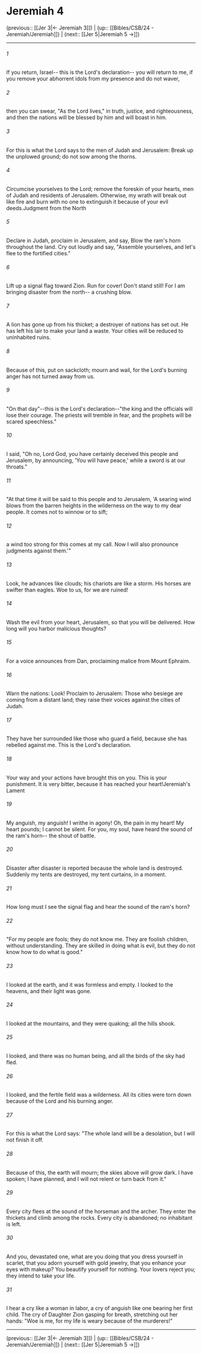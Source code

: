 # Jeremiah 4

(previous:: [[Jer 3|← Jeremiah 3]]) | (up:: [[Bibles/CSB/24 - Jeremiah/Jeremiah]]) | (next:: [[Jer 5|Jeremiah 5 →]])

***


###### 1 
If you return, Israel-- this is the Lord's declaration-- you will return to me, if you remove your abhorrent idols from my presence and do not waver, 

###### 2 
then you can swear, "As the Lord lives," in truth, justice, and righteousness, and then the nations will be blessed by him and will boast in him. 

###### 3 
For this is what the Lord says to the men of Judah and Jerusalem: Break up the unplowed ground; do not sow among the thorns. 

###### 4 
Circumcise yourselves to the Lord; remove the foreskin of your hearts, men of Judah and residents of Jerusalem. Otherwise, my wrath will break out like fire and burn with no one to extinguish it because of your evil deeds.Judgment from the North 

###### 5 
Declare in Judah, proclaim in Jerusalem, and say, Blow the ram's horn throughout the land. Cry out loudly and say, "Assemble yourselves, and let's flee to the fortified cities." 

###### 6 
Lift up a signal flag toward Zion. Run for cover! Don't stand still! For I am bringing disaster from the north-- a crushing blow. 

###### 7 
A lion has gone up from his thicket; a destroyer of nations has set out. He has left his lair to make your land a waste. Your cities will be reduced to uninhabited ruins. 

###### 8 
Because of this, put on sackcloth; mourn and wail, for the Lord's burning anger has not turned away from us. 

###### 9 
"On that day"--this is the Lord's declaration--"the king and the officials will lose their courage. The priests will tremble in fear, and the prophets will be scared speechless." 

###### 10 
I said, "Oh no, Lord God, you have certainly deceived this people and Jerusalem, by announcing, 'You will have peace,' while a sword is at our throats." 

###### 11 
"At that time it will be said to this people and to Jerusalem, 'A searing wind blows from the barren heights in the wilderness on the way to my dear people. It comes not to winnow or to sift; 

###### 12 
a wind too strong for this comes at my call. Now I will also pronounce judgments against them.'" 

###### 13 
Look, he advances like clouds; his chariots are like a storm. His horses are swifter than eagles. Woe to us, for we are ruined! 

###### 14 
Wash the evil from your heart, Jerusalem, so that you will be delivered. How long will you harbor malicious thoughts? 

###### 15 
For a voice announces from Dan, proclaiming malice from Mount Ephraim. 

###### 16 
Warn the nations: Look! Proclaim to Jerusalem: Those who besiege are coming from a distant land; they raise their voices against the cities of Judah. 

###### 17 
They have her surrounded like those who guard a field, because she has rebelled against me. This is the Lord's declaration. 

###### 18 
Your way and your actions have brought this on you. This is your punishment. It is very bitter, because it has reached your heart!Jeremiah's Lament 

###### 19 
My anguish, my anguish! I writhe in agony! Oh, the pain in my heart! My heart pounds; I cannot be silent. For you, my soul, have heard the sound of the ram's horn-- the shout of battle. 

###### 20 
Disaster after disaster is reported because the whole land is destroyed. Suddenly my tents are destroyed, my tent curtains, in a moment. 

###### 21 
How long must I see the signal flag and hear the sound of the ram's horn? 

###### 22 
"For my people are fools; they do not know me. They are foolish children, without understanding. They are skilled in doing what is evil, but they do not know how to do what is good." 

###### 23 
I looked at the earth, and it was formless and empty. I looked to the heavens, and their light was gone. 

###### 24 
I looked at the mountains, and they were quaking; all the hills shook. 

###### 25 
I looked, and there was no human being, and all the birds of the sky had fled. 

###### 26 
I looked, and the fertile field was a wilderness. All its cities were torn down because of the Lord and his burning anger. 

###### 27 
For this is what the Lord says: "The whole land will be a desolation, but I will not finish it off. 

###### 28 
Because of this, the earth will mourn; the skies above will grow dark. I have spoken; I have planned, and I will not relent or turn back from it." 

###### 29 
Every city flees at the sound of the horseman and the archer. They enter the thickets and climb among the rocks. Every city is abandoned; no inhabitant is left. 

###### 30 
And you, devastated one, what are you doing that you dress yourself in scarlet, that you adorn yourself with gold jewelry, that you enhance your eyes with makeup? You beautify yourself for nothing. Your lovers reject you; they intend to take your life. 

###### 31 
I hear a cry like a woman in labor, a cry of anguish like one bearing her first child. The cry of Daughter Zion gasping for breath, stretching out her hands: "Woe is me, for my life is weary because of the murderers!"

***

(previous:: [[Jer 3|← Jeremiah 3]]) | (up:: [[Bibles/CSB/24 - Jeremiah/Jeremiah]]) | (next:: [[Jer 5|Jeremiah 5 →]])
